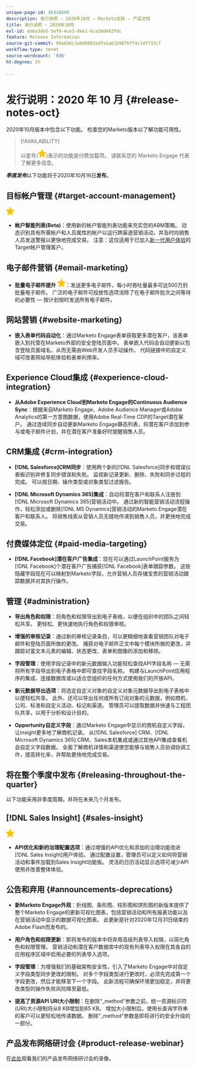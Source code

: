 ```yaml
---
unique-page-id: 45416698
description: 发行说明 — 2020年10月 — Marketo文档 — 产品文档
title: 发行说明 — 2020年10月
exl-id: da6a3de5-5ef0-4ce3-8ee1-6ca3dd482fdc
feature: Release Information
source-git-commit: 09a656c3a0d0002edfa1a61b987bff4c1dff33cf
workflow-type: tm+mt
source-wordcount: '936'
ht-degree: 2%

---
```


# 发行说明：2020 年 10 月 {#release-notes-oct}

2020年10月版本中包含以下功能。 检查您的Marketo版本以了解功能可用性。

>[!AVAILABILITY]
>
>以星号(![](assets/yellow-star.png))表示的功能是付费加载项。 请联系您的 Marketo Engage 代表了解更多信息。

**_季度发布_**&#x200B;以下功能将于2020年10月16日&#x200B;**发布**。

## 目标帐户管理 {#target-account-management}

![（星形）](assets/yellow-star.png)

* **帐户智能列表(Beta)**：使用新的帐户智能列表功能来充实您的ABM策略。 动态识别具有所需帐户和人员属性的帐户以运行跨渠道营销活动，并及时向销售人员发送警报以更快地完成交易。 注意：这仅适用于已加入[新一代用户体验](https://nation.marketo.com/t5/Employee-Blogs/The-Next-Generation-Marketo-Engage-Experience/ba-p/304205)的Target帐户管理客户。

## 电子邮件营销 {#email-marketing}

* **批量电子邮件提升** ![（星型）](assets/yellow-star.png)：发送更多电子邮件，每小时吞吐量最多可达500万封批量电子邮件。 广泛的电子邮件可投放性选项消除了在电子邮件批次之间等待的必要性 — 按计划按时发送所有电子邮件。

## 网站营销 {#website-marketing}

* **嵌入表单代码自动化**：通过Marketo Engage表单获取更多潜在客户，该表单嵌入到托管在Marketo外部的安全登陆页面中。 表单嵌入代码会自动更新以包含登陆页面域名，从而无需由Web开发人员手动操作。 代码链接中的自定义域可改善网站导航体验和表单利用率。

## Experience Cloud集成 {#experience-cloud-integration}

* **从Adobe Experience Cloud到Marketo Engage的Continuous Audience Sync**：根据来自Marketo Engage、Adobe Audience Manager或Adobe Analytics的第一方意图数据，使用Adobe Real-Time CDP的Target潜在客户。 通过连续同步自动更新Marketo Engage静态列表，将潜在客户添加到参与或电子邮件计划，并在潜在客户准备好时提醒销售人员。

## CRM集成 {#crm-integration}

* **[!DNL Salesforce]CRM同步**：使用两个新的[!DNL Salesforce]同步和错误仪表板识别并修复同步错误和失败。 监视新记录更新、删除、失败和同步过程的完成。 可以按日期、操作类型或对象类型过滤报告。

* **[!DNL Microsoft Dynamics 365]集成**：自动将潜在客户和联系人注册到[!DNL Microsoft Dynamics 365]营销活动中。 通过新的智能营销活动流程操作，轻松添加或删除[!DNL MS Dynamics]营销活动的Marketo Engage潜在客户和联系人。 将销售线索从营销人员无缝地传递到销售人员，并更快地完成交易。

## 付费媒体定位 {#paid-media-targeting}

* **[!DNL Facebook]潜在客户广告集成**：现在可以通过LaunchPoint服务为[!DNL Facebook]个潜在客户广告捕获[!DNL Facebook]表单跟踪参数。 这些隐藏字段现在可以映射到Marketo字段，允许营销人员存储宝贵的营销活动跟踪数据并对其执行操作。

## 管理 {#administration}

* **导出角色和权限**：将角色和权限导出到电子表格，以便在组织中的团队之间轻松共享。 更轻松、更快速地执行角色和权限审核。

* **增强的审核记录**：通过新的审核记录条目，可以更精细地查看营销团队对电子邮件和登陆页面所做的更改。 捕获对电子邮件正文中每个模块所做的更改，并跟踪对富文本元素的编辑、状态更改、表单和图像的添加和移除。

* **字段管理**：使用字段记录中的新元数据输入功能轻松查找API字段名称 — 无需将所有字段导出到电子表格中即可查找字段名称。 构建与LaunchPoint应用程序的集成、连接数据库或以适合您组织的任何方式使用我们的开放API。

* **新元数据导出选项**：将选定自定义对象的自定义对象元数据导出到电子表格中以便轻松共享。 此外，还可以导出任何或所有订阅对象的元数据，例如商机、公司、标准和自定义活动、标记和渠道。 管理员可以提取数据并快速与工程团队共享，以用于分析和设计目的。

* **Opportunity自定义字段**：通过Marketo Engage中显示的商机自定义字段，让insight更多地了解商机记录。 从[!DNL Salesforce] CRM、[!DNL Microsoft Dynamics 365] CRM、Sales本机集成或通过其他API集成查看机会自定义字段数据。 全面了解商机详情和渠道使您能够与销售人员协调协调工作，提高转化率，并帮助更快地完成交易。

## 将在整个季度中发布 {#releasing-throughout-the-quarter}

以下功能采用非季度周期，并将在未来几个月发布。

## [!DNL Sales Insight] {#sales-insight}

![（星形）](assets/yellow-star.png)

* **API优化和新的治理配置选项**：通过增强的API优化和添加的治理功能改进[!DNL Sales Insight]用户体验。 通过配置设置，管理员可以定义如何将营销活动和事件加载到Sales Insight功能板。 灵活的日历活动显示选项可减少API使用并改善整体体验。

## 公告和弃用 {#announcements-deprecations}

* **新Marketo Engage外观**：折线图、条形图、柱形图和饼形图的新版本提供了整个Marketo Engage的更新可视化图表，包括营销活动和所有报表功能以及在营销活动中显示的数据可视化图表。 此更新是针对2020年12月31日结束的Adobe Flash而发布的。

* **用户角色和权限更新**：即将发布的版本中将弃用高级列表导入权限，以简化角色和权限管理。 营销活动和潜在客户数据库中的现有列表导入权限在其各自的应用程序区域中启用必要的列表导入选项。

* **字段管理**：为增强我们的基础架构安全性，引入了Marketo Engage中对自定义字段类型同步更改的限制。 对多个字段类型进行更改时，必须先完成第一个字段更改，然后才能移至下一个字段。 此新流程可确保环境更加稳定，并将更改类型的操作失败风险降至最低。

* **提高了资源API URI大小限制**：在删除“_method”参数之前，统一资源标识符(URI)大小限制将从8 KB增加到65 KB。 增加大小限制后，使用长查询字符串的客户可以更轻松地传递数据。 删除“_method”参数是即将进行的安全升级的一部分。

## 产品发布网络研讨会 {#product-release-webinar}

在[此处](https://engage.marketo.com/Oct_20_Release_OnDemand.html)观看我们的产品发布网络研讨会的录像。
